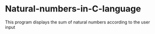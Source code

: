 # Natural-numbers-in-C-language
This program displays the sum of natural numbers according to the user input
